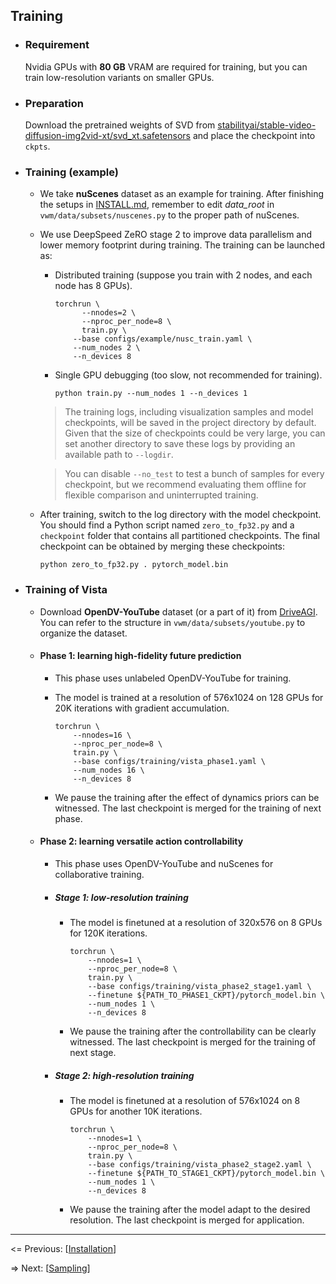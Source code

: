 ## Training

- ### Requirement

  Nvidia GPUs with **80 GB** VRAM are required for training, but you can train low-resolution variants on smaller GPUs.

- ### Preparation

  Download the pretrained weights of SVD from [stabilityai/stable-video-diffusion-img2vid-xt/svd_xt.safetensors](https://huggingface.co/stabilityai/stable-video-diffusion-img2vid-xt/blob/main/svd_xt.safetensors) and place the checkpoint into `ckpts`.

- ### Training (example)

  - We take **nuScenes** dataset as an example for training. After finishing the setups in [INSTALL.md](https://github.com/OpenDriveLab/Vista/blob/main/docs/INSTALL.md), remember to edit *data_root* in `vwm/data/subsets/nuscenes.py` to the proper path of nuScenes.

  - We use DeepSpeed ZeRO stage 2 to improve data parallelism and lower memory footprint during training. The training can be launched as: 

    - Distributed training (suppose you train with 2 nodes, and each node has 8 GPUs).

      ```shell
      torchrun \
      		--nnodes=2 \
      		--nproc_per_node=8 \
      		train.py \
          --base configs/example/nusc_train.yaml \
          --num_nodes 2 \
          --n_devices 8
      ```

    - Single GPU debugging (too slow, not recommended for training).

      ```shell
      python train.py --num_nodes 1 --n_devices 1
      ```

    > The training logs, including visualization samples and model checkpoints, will be saved in the project directory by default. Given that the size of checkpoints could be very large, you can set another directory to save these logs by providing an available path to `--logdir`.

    > You can disable `--no_test` to test a bunch of samples for every checkpoint, but we recommend evaluating them offline for flexible comparison and uninterrupted training.

  - After training, switch to the log directory with the model checkpoint. You should find a Python script named `zero_to_fp32.py` and a `checkpoint` folder that contains all partitioned checkpoints. The final checkpoint can be obtained by merging these checkpoints:

    ```shell
    python zero_to_fp32.py . pytorch_model.bin
    ```

- ### Training of Vista

  - Download **OpenDV-YouTube** dataset (or a part of it) from [DriveAGI](https://github.com/OpenDriveLab/DriveAGI#genad-dataset-opendv-youtube). You can refer to the structure in `vwm/data/subsets/youtube.py` to organize the dataset.
  
  - #### Phase 1: learning high-fidelity future prediction
  
    - This phase uses unlabeled OpenDV-YouTube for training.
  
    - The model is trained at a resolution of 576x1024 on 128 GPUs for 20K iterations with gradient accumulation.
  
      ```shell
      torchrun \
          --nnodes=16 \
          --nproc_per_node=8 \
          train.py \
          --base configs/training/vista_phase1.yaml \
          --num_nodes 16 \
          --n_devices 8
      ```
  
    - We pause the training after the effect of dynamics priors can be witnessed. The last checkpoint is merged for the training of next phase.
  
  - #### Phase 2:  learning versatile action controllability
  
    - This phase uses OpenDV-YouTube and nuScenes for collaborative training.
  
    - ##### Stage 1: low-resolution training
  
      - The model is finetuned at a resolution of 320x576 on 8 GPUs for 120K iterations.
  
        ```shell
        torchrun \
            --nnodes=1 \
            --nproc_per_node=8 \
            train.py \
            --base configs/training/vista_phase2_stage1.yaml \
            --finetune ${PATH_TO_PHASE1_CKPT}/pytorch_model.bin \
            --num_nodes 1 \
            --n_devices 8
        ```
  
      - We pause the training after the controllability can be clearly witnessed. The last checkpoint is merged for the training of next stage.
  
    - ##### Stage 2: high-resolution training
  
      - The model is finetuned at a resolution of 576x1024 on 8 GPUs for another 10K iterations.
  
        ```shell
        torchrun \
            --nnodes=1 \
            --nproc_per_node=8 \
            train.py \
            --base configs/training/vista_phase2_stage2.yaml \
            --finetune ${PATH_TO_STAGE1_CKPT}/pytorch_model.bin \
            --num_nodes 1 \
            --n_devices 8
        ```
  
      - We pause the training after the model adapt to the desired resolution. The last checkpoint is merged for application.

---

<= Previous: [[Installation](https://github.com/OpenDriveLab/Vista/blob/main/docs/INSTALL.md)]

=> Next: [[Sampling](https://github.com/OpenDriveLab/Vista/blob/main/docs/SAMPLING.md)]
